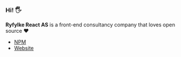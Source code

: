 ### Hi! 🖐

**Ryfylke React AS** is a front-end consultancy company that loves open source ❤️

- [NPM](https://www.npmjs.com/org/ryfylke-react)
- [Website](https://ryfylke.dev/)
